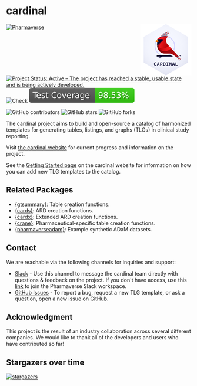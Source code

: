 # cardinal

<a href='https://pharmaverse.github.io/cardinal/'><img src="quarto/assets/images/logo/cardinal.png" align="right" height="139" style="max-width: 100%;"/></a>

<!-- start badges -->
[![Pharmaverse](https://pharmaverse.org/shields/cardinal.svg)](https://pharmaverse.org)
[![Project Status: Active – The project has reached a stable, usable state and is being actively developed.](https://www.repostatus.org/badges/latest/active.svg)](https://www.repostatus.org/#active)
![Check](https://github.com/pharmaverse/cardinal/actions/workflows/check.yaml/badge.svg)
![Test Coverage](https://raw.githubusercontent.com/pharmaverse/cardinal/_xml_coverage_reports/data/main/badge.svg)

![GitHub contributors](https://img.shields.io/github/contributors/pharmaverse/cardinal)
![GitHub stars](https://img.shields.io/github/stars/pharmaverse/cardinal?style=social)
![GitHub forks](https://img.shields.io/github/forks/pharmaverse/cardinal?style=social)
<!-- end badges -->

The cardinal project aims to build and open-source a catalog of harmonized templates for generating tables, listings, and graphs (TLGs) in clinical study reporting.

Visit [the cardinal website](https://pharmaverse.github.io/cardinal/) for current progress and information on the project.

See the [Getting Started page](https://pharmaverse.github.io/cardinal/quarto/getting_started.html) on the cardinal website for information on how you can add new TLG templates to the catalog.

## Related Packages

-   [{gtsummary}](https://www.danieldsjoberg.com/gtsummary/): Table creation functions.
-   [{cards}](https://insightsengineering.github.io/cards/): ARD creation functions.
-   [{cardx}](https://insightsengineering.github.io/cardx/): Extended ARD creation functions.
-   [{crane}](https://insightsengineering.github.io/crane/): Pharmaceutical-specific table creation functions.
-   [{pharmaverseadam}](https://pharmaverse.github.io/pharmaverseadam/): Example synthetic ADaM datasets.

## Contact

We are reachable via the following channels for inquiries and support:

* [Slack](https://app.slack.com/client/T028PB489D3/C04MQS12MND) - Use this channel to message the cardinal team directly with questions & feedback on the project. If you don't have access, use this [link](https://join.slack.com/t/pharmaverse/shared_invite/zt-yv5atkr4-Np2ytJ6W_QKz_4Olo7Jo9A) to join the Pharmaverse Slack workspace.
* [GitHub Issues](https://github.com/pharmaverse/cardinal/issues/new/choose) - To report a bug, request a new TLG template, or ask a question, open a new issue on GitHub.

## Acknowledgment

This project is the result of an industry collaboration across several different companies. We would like to thank all of the developers and users who have contributed so far!

## Stargazers over time

[![stargazers](https://starchart.cc/pharmaverse/cardinal.svg)](https://starchart.cc/pharmaverse/cardinal)
